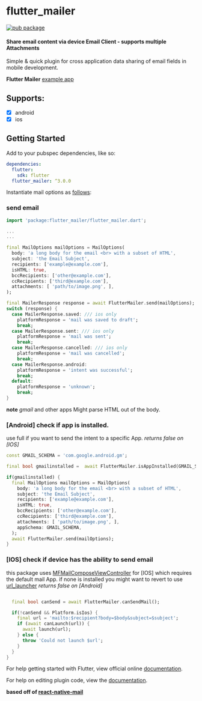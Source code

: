 # flutter_mailer

[![pub package](https://img.shields.io/pub/v/flutter_mailer.svg)](https://pub.dartlang.org/packages/flutter_mailer)

#### Share email content via device Email Client - supports multiple Attachments

Simple & quick plugin for cross application data sharing of email fields in mobile development. 

**Flutter Mailer** [example app](https://github.com/taljacobson/flutter_mailer/blob/master/example/README.md)

## Supports:

- [x] android
- [x] ios

## Getting Started

Add to your pubspec dependencies, like so: 

```yaml
dependencies:
  flutter:
    sdk: flutter
  flutter_mailer: ^3.0.0

```
Instantiate mail options as [follows](https://github.com/taljacobson/flutter_mailer/blob/master/example/lib/main.dart#L36):

### send email

```dart
import 'package:flutter_mailer/flutter_mailer.dart';

...
...

final MailOptions mailOptions = MailOptions(
  body: 'a long body for the email <br> with a subset of HTML',
  subject: 'the Email Subject',
  recipients: ['example@example.com'],
  isHTML: true,
  bccRecipients: ['other@example.com'],
  ccRecipients: ['third@example.com'],
  attachments: [ 'path/to/image.png', ],
);

final MailerResponse response = await FlutterMailer.send(mailOptions);
switch (response) {
  case MailerResponse.saved: /// ios only
    platformResponse = 'mail was saved to draft';
    break;
  case MailerResponse.sent: /// ios only
    platformResponse = 'mail was sent';
    break;
  case MailerResponse.cancelled: /// ios only
    platformResponse = 'mail was cancelled';
    break;
  case MailerResponse.android:
    platformResponse = 'intent was successful';
    break;
  default:
    platformResponse = 'unknown';
    break;
}

```

**note** _gmail_ and other apps Might parse HTML out of the body.


### [Android] check if app is installed.
use full if you want to send the intent to a specific App.
_returns false on [IOS]_

```dart
const GMAIL_SCHEMA = 'com.google.android.gm';

final bool gmailinstalled =  await FlutterMailer.isAppInstalled(GMAIL_SCHEMA);

if(gmailinstalled) {
  final MailOptions mailOptions = MailOptions(
    body: 'a long body for the email <br> with a subset of HTML',
    subject: 'the Email Subject',
    recipients: ['example@example.com'],
    isHTML: true,
    bccRecipients: ['other@example.com'],
    ccRecipients: ['third@example.com'],
    attachments: [ 'path/to/image.png', ],
    appSchema: GMAIL_SCHEMA,
  );
  await FlutterMailer.send(mailOptions);
}

```


### [IOS] check if device has the ability to send email
this package uses [MFMailComposeViewController](https://developer.apple.com/documentation/messageui/mfmailcomposeviewcontroller) for [IOS] which requires the default mail App.
if none is installed you might want to revert to use [url_launcher](https://pub.dev/packages/url_launcher)
_returns false on [Android]_
```dart

  final bool canSend = await FlutterMailer.canSendMail();

  if(!canSend && Platform.isIos) {
    final url = 'mailto:$recipient?body=$body&subject=$subject';
    if (await canLaunch(url)) {
      await launch(url);
    } else {
      throw 'Could not launch $url';
    }
  }
}

```

For help getting started with Flutter, view official online
[documentation](https://flutter.io/).

For help on editing plugin code, view the [documentation](https://flutter.io/platform-plugins/#edit-code).

**based off of [react-native-mail](https://github.com/chirag04/react-native-mail)**
